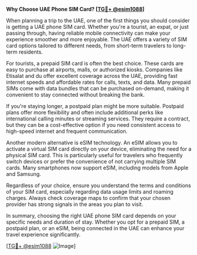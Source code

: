 **Why Choose UAE Phone SIM Card? [[TG💪+ @esim1088](https://t.me/s/esim1088)]**

When planning a trip to the UAE, one of the first things you should consider is getting a UAE phone SIM card. Whether you're a tourist, an expat, or just passing through, having reliable mobile connectivity can make your experience smoother and more enjoyable. The UAE offers a variety of SIM card options tailored to different needs, from short-term travelers to long-term residents.

For tourists, a prepaid SIM card is often the best choice. These cards are easy to purchase at airports, malls, or authorized kiosks. Companies like Etisalat and du offer excellent coverage across the UAE, providing fast internet speeds and affordable rates for calls, texts, and data. Many prepaid SIMs come with data bundles that can be purchased on-demand, making it convenient to stay connected without breaking the bank.

If you're staying longer, a postpaid plan might be more suitable. Postpaid plans offer more flexibility and often include additional perks like international calling minutes or streaming services. They require a contract, but they can be a cost-effective option if you need consistent access to high-speed internet and frequent communication.

Another modern alternative is eSIM technology. An eSIM allows you to activate a virtual SIM card directly on your device, eliminating the need for a physical SIM card. This is particularly useful for travelers who frequently switch devices or prefer the convenience of not carrying multiple SIM cards. Many smartphones now support eSIM, including models from Apple and Samsung.

Regardless of your choice, ensure you understand the terms and conditions of your SIM card, especially regarding data usage limits and roaming charges. Always check coverage maps to confirm that your chosen provider has strong signals in the areas you plan to visit.

In summary, choosing the right UAE phone SIM card depends on your specific needs and duration of stay. Whether you opt for a prepaid SIM, a postpaid plan, or an eSIM, being connected in the UAE can enhance your travel experience significantly.

[[TG💪+ @esim1088](https://t.me/s/esim1088) ![Image](https://i.postimg.cc/Y0z9fWf4/image.png)]